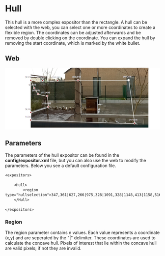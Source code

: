 # Hull

This hull is a more complex expositor than the rectangle. A hull can be selected with the web, you can select one or more coordinates to create a flexible region. The coordinates can be adjusted afterwards and be removed by double clicking on the coordinate. You can expand the hull by removing the start coordinate, which is marked by the white bullet.

## Web 

![Hull expositor](2_hull-expositor.png)

## Parameters

The parameters of the hull expositor can be found in the **config/expositor.xml** file, but you can also use the web to modify the parameters. Below you see a default configuration file.

	<expositors>
	
		<Hull>
		    <region type="hullselection">347,361|627,266|975,328|1091,328|1148,413|1158,516|1121,534|962,567|699,648|531,700|243,613|423,550|665,453|850,470|666,361|467,385|325,460|165,372</region>
		</Hull>

	</expositors>


### Region

The region parameter contains n values. Each value represents a coordinate (x,y) and are seperated by the "|" delimiter. These coordinates are used to calculate the concave hull. Pixels of interest that lie within the concave hull are valid pixels; if not they are invalid.